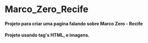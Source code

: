 # Marco_Zero_Recife
#### Projeto para criar uma pagina falando sobre Marco Zero - Recife
#### Projeto usando tag's HTML, e imagens.
